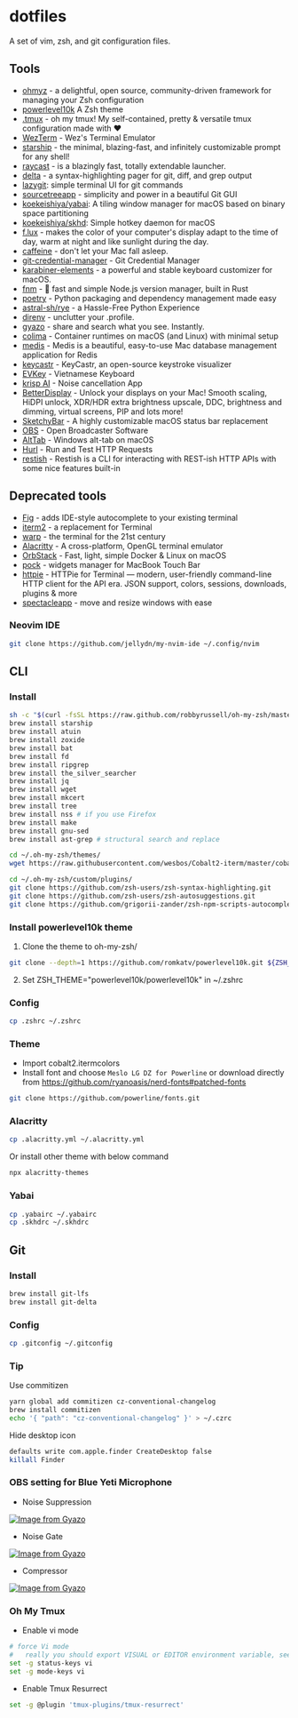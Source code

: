# dotfiles

A set of vim, zsh, and git configuration files.

## Tools

- [ohmyz](https://ohmyz.sh/) - a delightful, open source, community-driven
  framework for managing your Zsh configuration
- [powerlevel10k](https://github.com/romkatv/powerlevel10k#oh-my-zsh) A
  Zsh theme
- [.tmux](https://github.com/gpakosz/.tmux) - oh my tmux! My self-contained,
  pretty & versatile tmux configuration made with ❤️
- [WezTerm](https://wezfurlong.org/wezterm/) - Wez's Terminal Emulator
- [starship](https://starship.rs/) - the minimal, blazing-fast, and infinitely
  customizable prompt for any shell!
- [raycast](https://www.raycast.com/) - is a blazingly fast, totally extendable
  launcher.
- [delta](https://github.com/dandavison/delta) - a syntax-highlighting pager for
  git, diff, and grep output
- [lazygit](https://github.com/jesseduffield/lazygit): simple terminal UI for git commands
- [sourcetreeapp](https://www.sourcetreeapp.com/) - simplicity and power in a
  beautiful Git GUI
- [koekeishiya/yabai](https://github.com/koekeishiya/yabai): A tiling window manager for macOS based on binary space partitioning
- [koekeishiya/skhd](https://github.com/koekeishiya/skhd): Simple hotkey daemon for macOS
- [f.lux](https://justgetflux.com/) - makes the color of your computer's display
  adapt to the time of day, warm at night and like sunlight during the day.
- [caffeine](https://intelliscapesolutions.com/apps/caffeine) - don't let your
  Mac fall asleep.
- [git-credential-manager](https://github.com/GitCredentialManager/git-credential-manager/) -
  Git Credential Manager
- [karabiner-elements](https://karabiner-elements.pqrs.org) - a powerful and
  stable keyboard customizer for macOS.
- [fnm](https://github.com/Schniz/fnm) - 🚀 fast and simple Node.js version
  manager, built in Rust
- [poetry](https://github.com/python-poetry/poetry) - Python packaging and dependency management made easy
- [astral-sh/rye](https://github.com/astral-sh/rye) - a Hassle-Free Python Experience
- [direnv](https://github.com/direnv/direnv) - unclutter your .profile.
- [gyazo](https://gyazo.com/) - share and search what you see. Instantly.
- [colima](https://github.com/abiosoft/colima) - Container runtimes on macOS (and Linux) with minimal setup
- [medis](https://github.com/luin/medis) - Medis is a beautiful, easy-to-use Mac database management application for Redis
- [keycastr](https://github.com/keycastr/keycastr) - KeyCastr, an open-source keystroke visualizer
- [EVKey](https://evkeyvn.com/) - Vietnamese Keyboard
- [krisp AI](https://ref.krisp.ai/u/u458fbd216) - Noise cancellation App
- [BetterDisplay](https://github.com/waydabber/BetterDisplay?tab=readme-ov-file) - Unlock your displays on your Mac! Smooth scaling, HiDPI unlock, XDR/HDR extra brightness upscale, DDC, brightness and dimming, virtual screens, PIP and lots more!
- [SketchyBar](https://felixkratz.github.io/SketchyBar/) - A highly customizable macOS status bar replacement
- [OBS](https://obsproject.com/) - Open Broadcaster Software
- [AltTab](https://alt-tab-macos.netlify.app/) - Windows alt-tab on macOS
- [Hurl](https://hurl.dev/) - Run and Test HTTP Requests
- [restish](https://github.com/danielgtaylor/restish) - Restish is a CLI for interacting with REST-ish HTTP APIs with some nice features built-in

## Deprecated tools

- [Fig](https://fig.sh/) - adds IDE-style autocomplete to your existing terminal
- [iterm2](https://iterm2.com/) - a replacement for Terminal
- [warp](https://app.warp.dev/referral/2ENQM7) - the terminal for the 21st century
- [Alacritty](https://alacritty.org/) - A cross-platform, OpenGL terminal
  emulator
- [OrbStack](https://orbstack.dev/) - Fast, light, simple Docker & Linux on macOS
- [pock](https://pock.app/) - widgets manager for MacBook Touch Bar
- [httpie](https://github.com/httpie/httpie) - HTTPie for Terminal — modern, user-friendly command-line HTTP client for the API era. JSON support, colors, sessions, downloads, plugins & more
- [spectacleapp](https://www.spectacleapp.com/) - move and resize windows with ease

### Neovim IDE

```sh
git clone https://github.com/jellydn/my-nvim-ide ~/.config/nvim
```

## CLI

### Install

```sh
sh -c "$(curl -fsSL https://raw.github.com/robbyrussell/oh-my-zsh/master/tools/install.sh)"
brew install starship
brew install atuin
brew install zoxide
brew install bat
brew install fd
brew install ripgrep
brew install the_silver_searcher
brew install jq
brew install wget
brew install mkcert
brew install tree
brew install nss # if you use Firefox
brew install make
brew install gnu-sed
brew install ast-grep # structural search and replace

cd ~/.oh-my-zsh/themes/
wget https://raw.githubusercontent.com/wesbos/Cobalt2-iterm/master/cobalt2.zsh-theme

cd ~/.oh-my-zsh/custom/plugins/
git clone https://github.com/zsh-users/zsh-syntax-highlighting.git
git clone https://github.com/zsh-users/zsh-autosuggestions.git
git clone https://github.com/grigorii-zander/zsh-npm-scripts-autocomplete.git
```

### Install powerlevel10k theme

1. Clone the theme to oh-my-zsh/

```sh
git clone --depth=1 https://github.com/romkatv/powerlevel10k.git ${ZSH_CUSTOM:-$HOME/.oh-my-zsh/custom}/themes/powerlevel10k
```

2. Set ZSH_THEME="powerlevel10k/powerlevel10k" in ~/.zshrc

### Config

```sh
cp .zshrc ~/.zshrc
```

### Theme

- Import cobalt2.itermcolors
- Install font and choose `Meslo LG DZ for Powerline` or download directly from
  https://github.com/ryanoasis/nerd-fonts#patched-fonts

```sh
git clone https://github.com/powerline/fonts.git
```

### Alacritty

```sh
cp .alacritty.yml ~/.alacritty.yml
```

Or install other theme with below command

```sh
npx alacritty-themes
```

### Yabai

```sh
cp .yabairc ~/.yabairc
cp .skhdrc ~/.skhdrc
```

## Git

### Install

```sh
brew install git-lfs
brew install git-delta
```

### Config

```sh
cp .gitconfig ~/.gitconfig
```

### Tip

Use commitizen

```sh
yarn global add commitizen cz-conventional-changelog
brew install commitizen
echo '{ "path": "cz-conventional-changelog" }' > ~/.czrc
```

Hide desktop icon

```sh
defaults write com.apple.finder CreateDesktop false
killall Finder
```

### OBS setting for Blue Yeti Microphone

- Noise Suppression

[![Image from Gyazo](https://i.gyazo.com/d56efbfb5526573702527574f6fa00c7.png)](https://gyazo.com/d56efbfb5526573702527574f6fa00c7)

- Noise Gate

[![Image from Gyazo](https://i.gyazo.com/5c21fd448eea64903b62e1faf7b2309b.png)](https://gyazo.com/5c21fd448eea64903b62e1faf7b2309b)

- Compressor

[![Image from Gyazo](https://i.gyazo.com/f96c1d8d35126cc5f259629f61eea64e.png)](https://gyazo.com/f96c1d8d35126cc5f259629f61eea64e)

### Oh My Tmux

- Enable vi mode

```sh
# force Vi mode
#   really you should export VISUAL or EDITOR environment variable, see manual
set -g status-keys vi
set -g mode-keys vi
```

- Enable Tmux Resurrect

```sh
set -g @plugin 'tmux-plugins/tmux-resurrect'
```
